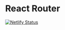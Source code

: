 # React Router

[![Netlify Status](https://api.netlify.com/api/v1/badges/3fb309ba-be98-43e6-ae47-d1b3179e91d5/deploy-status)](https://app.netlify.com/sites/endearing-croissant-b85030/deploys)
